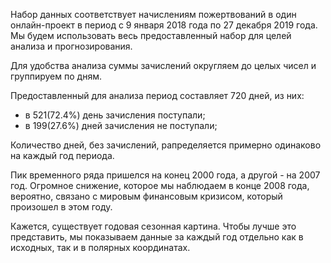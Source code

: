 Набор данных соответствует начислениям пожертвований в один онлайн-проект в период с 9 января 2018 года по 27 декабря 2019 года. Мы будем использовать весь предоставленный набор для целей анализа и прогнозирования.

Для удобства анализа суммы зачислений округляем до целых чисел и группируем по дням.

Предоставленный для анализа период составляет 720 дней, из них:
- в 521(72.4%) день зачисления поступали;
- в 199(27.6%) дней зачисления не поступали;
 
Количество дней, без зачислений, рапределяется примерно одинаково на каждый год периода.

Пик временного ряда пришелся на конец 2000 года, а другой - на 2007 год. Огромное снижение, которое мы наблюдаем в конце 2008 года, вероятно, связано с мировым финансовым кризисом, который произошел в этом году.

Кажется, существует годовая сезонная картина. Чтобы лучше это представить, мы показываем данные за каждый год отдельно как в исходных, так и в полярных координатах.




